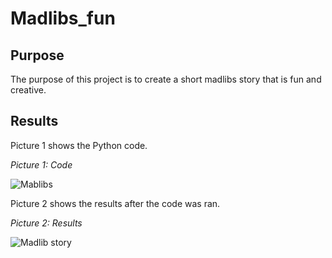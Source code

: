 # Madlibs_fun

## Purpose

The purpose of this project is to create a short madlibs story that is fun and creative. 

## Results

Picture 1 shows the Python code.

*Picture 1: Code*

![Mablibs](https://user-images.githubusercontent.com/78306719/131415317-a56d1dd4-c29f-4b63-aa78-25886e6a121b.PNG)



Picture 2 shows the results after the code was ran.

*Picture 2: Results*

![Madlib story](https://user-images.githubusercontent.com/78306719/131415333-a7312e3f-4c83-4d49-b249-97b43cd69695.PNG)



